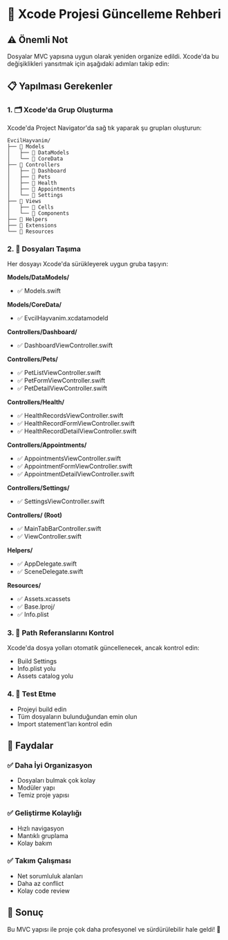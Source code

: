 # 🔧 Xcode Projesi Güncelleme Rehberi

## ⚠️ Önemli Not
Dosyalar MVC yapısına uygun olarak yeniden organize edildi. Xcode'da bu değişiklikleri yansıtmak için aşağıdaki adımları takip edin:

## 📋 Yapılması Gerekenler

### 1. 🗂️ Xcode'da Grup Oluşturma
Xcode'da Project Navigator'da sağ tık yaparak şu grupları oluşturun:

```
EvcilHayvanim/
├── 📁 Models
│   ├── 📁 DataModels
│   └── 📁 CoreData
├── 📁 Controllers
│   ├── 📁 Dashboard
│   ├── 📁 Pets
│   ├── 📁 Health
│   ├── 📁 Appointments
│   └── 📁 Settings
├── 📁 Views
│   ├── 📁 Cells
│   └── 📁 Components
├── 📁 Helpers
├── 📁 Extensions
└── 📁 Resources
```

### 2. 📂 Dosyaları Taşıma
Her dosyayı Xcode'da sürükleyerek uygun gruba taşıyın:

**Models/DataModels/**
- ✅ Models.swift

**Models/CoreData/**
- ✅ EvcilHayvanim.xcdatamodeld

**Controllers/Dashboard/**
- ✅ DashboardViewController.swift

**Controllers/Pets/**
- ✅ PetListViewController.swift
- ✅ PetFormViewController.swift
- ✅ PetDetailViewController.swift

**Controllers/Health/**
- ✅ HealthRecordsViewController.swift
- ✅ HealthRecordFormViewController.swift
- ✅ HealthRecordDetailViewController.swift

**Controllers/Appointments/**
- ✅ AppointmentsViewController.swift
- ✅ AppointmentFormViewController.swift
- ✅ AppointmentDetailViewController.swift

**Controllers/Settings/**
- ✅ SettingsViewController.swift

**Controllers/ (Root)**
- ✅ MainTabBarController.swift
- ✅ ViewController.swift

**Helpers/**
- ✅ AppDelegate.swift
- ✅ SceneDelegate.swift

**Resources/**
- ✅ Assets.xcassets
- ✅ Base.lproj/
- ✅ Info.plist

### 3. 🔗 Path Referanslarını Kontrol
Xcode'da dosya yolları otomatik güncellenecek, ancak kontrol edin:
- Build Settings
- Info.plist yolu
- Assets catalog yolu

### 4. 🧪 Test Etme
- Projeyi build edin
- Tüm dosyaların bulunduğundan emin olun
- Import statement'ları kontrol edin

## 🎯 Faydalar

### ✅ Daha İyi Organizasyon
- Dosyaları bulmak çok kolay
- Modüler yapı
- Temiz proje yapısı

### ✅ Geliştirme Kolaylığı
- Hızlı navigasyon
- Mantıklı gruplama
- Kolay bakım

### ✅ Takım Çalışması
- Net sorumluluk alanları
- Daha az conflict
- Kolay code review

## 📱 Sonuç
Bu MVC yapısı ile proje çok daha profesyonel ve sürdürülebilir hale geldi! 🌟 